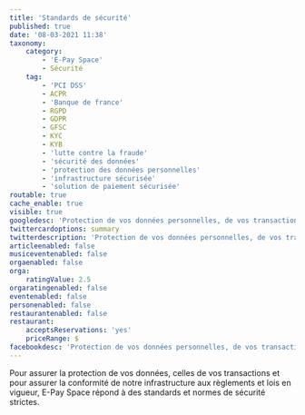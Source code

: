 ```yaml
---
title: 'Standards de sécurité'
published: true
date: '08-03-2021 11:38'
taxonomy:
    category:
        - 'E-Pay Space'
        - Sécurité
    tag:
        - 'PCI DSS'
        - ACPR
        - 'Banque de france'
        - RGPD
        - GDPR
        - GFSC
        - KYC
        - KYB
        - 'lutte contre la fraude'
        - 'sécurité des données'
        - 'protection des données personnelles'
        - 'infrastructure sécurisée'
        - 'solution de paiement sécurisée'
routable: true
cache_enable: true
visible: true
googledesc: 'Protection de vos données personnelles, de vos transactions et services financiers aux travers de programmes de paiements agréés.'
twittercardoptions: summary
twitterdescription: 'Protection de vos données personnelles, de vos transactions et services financiers aux travers de programmes de paiements agréés.'
articleenabled: false
musiceventenabled: false
orgaenabled: false
orga:
    ratingValue: 2.5
orgaratingenabled: false
eventenabled: false
personenabled: false
restaurantenabled: false
restaurant:
    acceptsReservations: 'yes'
    priceRange: $
facebookdesc: 'Protection de vos données personnelles, de vos transactions et services financiers aux travers de programmes de paiements agréés.'
---
```


Pour assurer la protection de vos données, celles de vos transactions et pour assurer la conformité de notre infrastructure aux règlements et lois en vigueur, E-Pay Space répond à des standards et normes de sécurité strictes. 